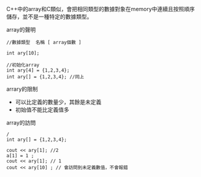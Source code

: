 C++中的array和C類似，會把相同類型的數據對象在memory中連續且按照順序儲存，並不是一種特定的數據類型。

array的聲明
```
//數據類型  名稱 [ array個數 ]

int ary[10];

//初始化array
int ary[4] = {1,2,3,4};
int ary[] = {1,2,3,4}; //同上

```

arrary的限制
- 可以比定義的數量少，其餘是未定義
- 初始值不能比定義值多

array的訪問
```
/
int ary[] = {1,2,3,4};

cout << ary[1]; //2
a[1] = 1 ;
cout << ary[1]; // 1
cout << ary[10] ; // 會訪問到未定義數值，不會報錯

```